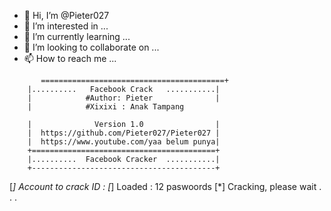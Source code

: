 - 👋 Hi, I’m @Pieter027
- 👀 I’m interested in ...
- 🌱 I’m currently learning ...
- 💞️ I’m looking to collaborate on ...
- 📫 How to reach me ...

<!---
Pieter027/Pieter027 is a ✨ special ✨ repository because its `README.md` (this file) appears on your GitHub profile.
You can click the Preview link to take a look at your changes.
--->
           =========================================+
        |..........   Facebook Crack   ...........|          
        |            #Author: Pieter              |
        |            #Xixixi : Anak Tampang

        |              Version 1.0                |
        |  https://github.com/Pieter027/Pieter027 |
        |  https://www.youtube.com/yaa belum punya|       
        +=========================================+
        |..........  Facebook Cracker  ...........|
        +-----------------------------------------+



[*] Account to crack ID :
[*] Loaded : 12 paswoords
[*] Cracking, please wait . . .
